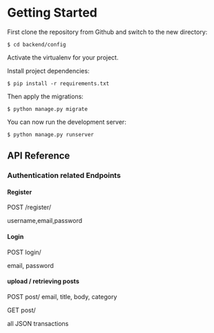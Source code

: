 # Getting Started

First clone the repository from Github and switch to the new directory:

   
    $ cd backend/config
    
Activate the virtualenv for your project.
    
Install project dependencies:

    $ pip install -r requirements.txt
    
    
Then  apply the migrations:

    $ python manage.py migrate
    

You can now run the development server:

    $ python manage.py runserver


## API Reference

### Authentication related Endpoints

#### Register


   POST /register/

username,email,password  



#### Login

  POST login/

email, password  


#### upload / retrieving posts 

  POST post/
  email, title, body, category

  GET post/

all JSON transactions







